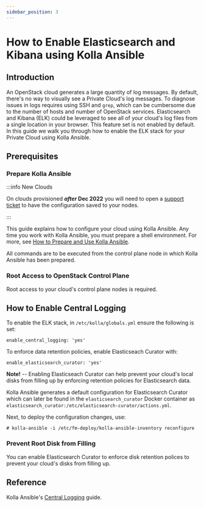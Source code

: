 ```yaml
---
sidebar_position: 3
---
```

# How to Enable Elasticsearch and Kibana using Kolla Ansible

## Introduction

An OpenStack cloud generates a large quantity of log messages. By
default, there's no way to visually see a Private Cloud's log messages.
To diagnose issues in logs requires using SSH and `grep`, which can be
cumbersome due to the number of hosts and number of OpenStack services.
Elasticsearch and Kibana (ELK) could be leveraged to see all of your
cloud's log files from a single location in your browser. This feature
set is not enabled by default. In this guide we walk you through how to
enable the ELK stack for your Private Cloud using Kolla Ansible.

## Prerequisites

### Prepare Kolla Ansible

:::info New Clouds

On clouds provisioned ***after* Dec 2022** you will need to open a
[support ticket](../../day-1/intro-to-openmetal-private-cloud.md#how-to-submit-a-support-ticket)
to have the configuration saved to your nodes.

:::

This guide explains how to configure your cloud using Kolla Ansible. Any
time you work with Kolla Ansible, you must prepare a shell environment.
For more, see [How to Prepare and Use Kolla Ansible](./prepare-kolla-ansible).

All commands are to be executed from the control plane node in which
Kolla Ansible has been prepared.

### Root Access to OpenStack Control Plane

Root access to your cloud's control plane nodes is required.

## How to Enable Central Logging

To enable the ELK stack, in `/etc/kolla/globals.yml` ensure the
following is set:

    enable_central_logging: 'yes'

To enforce data retention policies, enable Elasticseach Curator with:

    enable_elasticsearch_curator: 'yes'

**Note\!** -- Enabling Elasticseach Curator can help prevent your
cloud's local disks from filling up by enforcing retention policies for
Elasticsearch data.

Kolla Ansible generates a default configuration for Elasticsearch
Curator which can later be found in the `elasticsearch_curator` Docker
container as
`elasticsearch_curator:/etc/elasticsearch-curator/actions.yml`.

Next, to deploy the configuration changes, use:

    # kolla-ansible -i /etc/fm-deploy/kolla-ansible-inventory reconfigure

### Prevent Root Disk from Filling

You can enable Elasticsearch Curator to enforce disk retention polices
to prevent your cloud's disks from filling up.

## Reference

Kolla Ansible's [Central
Logging](https://docs.openstack.org/kolla-ansible/victoria/reference/logging-and-monitoring/central-logging-guide.html)
guide.
